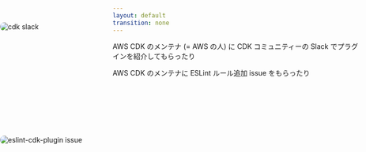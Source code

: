 ```yaml
---
layout: default
transition: none
---
```


<style scoped>
.image-left {
  position: absolute;
  top: 100px;
  left: 0px;
  border-radius: 10px;
}

.image-right {
  position: absolute;
  top: 330px;
  left: 0px;
  border-radius: 10px;
}
</style>

<section-title title="AWS CDK 用の ESLint プラグインの開発をして・・・" />

<img src="/slack-cdk.png" class="w-60 h-50 mx-10 image-left" alt="cdk slack" />
<img src="/eslint-cdk-plugin-issue.png" class="w-90 h-50 mx-10 image-right" alt="eslint-cdk-plugin issue" />

<div class="ml-110 mt-3">

AWS CDK のメンテナ (= AWS の人) に CDK コミュニティーの Slack でプラグインを紹介してもらったり

</div>

<div class="mt-50 ml-110">

AWS CDK のメンテナに ESLint ルール追加 issue をもらったり

</div>
